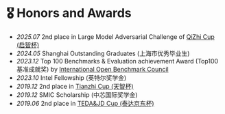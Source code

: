 # 🎖 Honors and Awards
- *2025.07* 2nd place in Large Model Adversarial Challenge of <a href="https://mp.weixin.qq.com/s/ei3RZq87xRY3Ic80OWD5bw" target="_blank">QiZhi Cup (启智杯)</a>
- *2024.05* Shanghai Outstanding Graduates (上海市优秀毕业生)
- *2023.12* Top 100 Benchmarks & Evaluation achievement Award (Top100基准成就奖) by [International Open Benchmark Council](https://www.benchcouncil.org/evaluation/bench/annual.html)
- *2023.10* Intel Fellowship (英特尔奖学金)
- *2019.12* 2nd place in <a href="https://www.rsaicp.com/" target="_blank">Tianzhi Cup (天智杯)</a>
- *2019.12* SMIC Scholarship (中芯国际奖学金)
- *2019.06* 2nd place in <a href="https://beta-www.datafountain.cn/competitions/339" target="_blank">TEDA&JD Cup (泰达京东杯)</a>